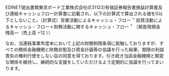 EDINET提出書類東京ボード工業株式会社(E31123)有価証券報告書損益計算書及び連結キャッシュフロー計算書に記載され、以下の計算式で算出される値を0以下としないこと。（計算式）営業活動によるキャッシュ・フロー $^ +$ 投資活動によるキャッシュ・フロー＋財務活動に関するキャッシュ・フロー $^ +$ （期首現預金残高―（売上高 $\div 1 2$ ））

なお、当連結事業年度末において上記の財務制限条項に抵触しておりますが、すべての関係金融機関と財務状態及び資金計画等の協議を行った結果、期限の利益喪失の権利行使をしない旨の同意を得ております。引き続き当該金融機関と緊密な関係を維持し、継続的な支援をしていただけるよう定期的に協議を行ってまいります。